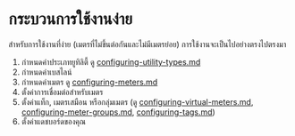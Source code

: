 # กระบวนการใช้งานง่าย

สำหรับการใช้งานที่ง่าย (เมตรที่ไม่ขึ้นต่อกันและไม่มีเมตรย่อย) การใช้งานจะเป็นไปอย่างตรงไปตรงมา



1. กำหนดค่าประเภทยูทิลิตี้ ดู [configuring-utility-types.md](../getting-started/configuring-the-application/configuring-utility-types.md "mention")
2. กำหนดค่าเบสไลน์
3. กำหนดค่าเมตร ดู [configuring-meters.md](../getting-started/configuring-the-application/configuring-meters.md "mention")
4. ตั้งค่าการเชื่อมต่อสำหรับเมตร
5. ตั้งค่าแท็ก, เมตรเสมือน หรือกลุ่มเมตร (ดู [configuring-virtual-meters.md](../getting-started/configuring-the-application/configuring-virtual-meters.md "mention"), [configuring-meter-groups.md](../getting-started/configuring-the-application/configuring-meter-groups.md "mention"), [configuring-tags.md](../getting-started/configuring-the-application/configuring-tags.md "mention"))
6. ตั้งค่าแดชบอร์ดของคุณ
